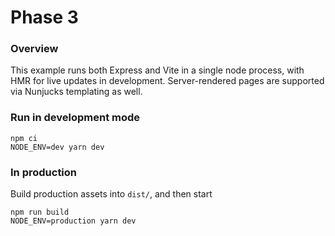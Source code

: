 # Phase 3

### Overview

This example runs both Express and Vite in a single node process, with HMR for live updates in development.  Server-rendered pages are supported via Nunjucks templating as well.


### Run in development mode


```
npm ci
NODE_ENV=dev yarn dev
```

### In production

Build production assets into `dist/`, and then start

```
npm run build
NODE_ENV=production yarn dev
```
